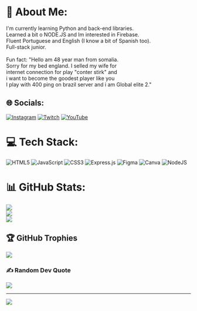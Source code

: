 # 💫 About Me:
I'm currently learning Python and back-end libraries.<br>Learned a bit o NODE.JS and Im interested in Firebase.<br>Fluent Portuguese and English (I know a bit of Spanish too).<br>Full-stack junior.<br><br>Fun fact: "Hello am 48 year man from somalia. <br>Sorry for my bed england. I selled my wife for <br>internet connection for play "conter stirk" and <br>i want to become the goodest player like you <br>I play with 400 ping on brazil server and i am Global elite 2."


## 🌐 Socials:
[![Instagram](https://img.shields.io/badge/Instagram-%23E4405F.svg?logo=Instagram&logoColor=white)](https://instagram.com/distant_gabdrule) [![Twitch](https://img.shields.io/badge/Twitch-%239146FF.svg?logo=Twitch&logoColor=white)](https://twitch.tv/distant_gabdrule) [![YouTube](https://img.shields.io/badge/YouTube-%23FF0000.svg?logo=YouTube&logoColor=white)](https://youtube.com/c/DistantFoill) 

# 💻 Tech Stack:
![HTML5](https://img.shields.io/badge/html5-%23E34F26.svg?style=flat&logo=html5&logoColor=white) ![JavaScript](https://img.shields.io/badge/javascript-%23323330.svg?style=flat&logo=javascript&logoColor=%23F7DF1E) ![CSS3](https://img.shields.io/badge/css3-%231572B6.svg?style=flat&logo=css3&logoColor=white) ![Express.js](https://img.shields.io/badge/express.js-%23404d59.svg?style=flat&logo=express&logoColor=%2361DAFB) 	![Figma](https://img.shields.io/badge/figma-%23F24E1E.svg?style=flat&logo=figma&logoColor=white) ![Canva](https://img.shields.io/badge/Canva-%2300C4CC.svg?style=flat&logo=Canva&logoColor=white) ![NodeJS](https://img.shields.io/badge/node.js-6DA55F?style=flat&logo=node.js&logoColor=white)
# 📊 GitHub Stats:
![](https://github-readme-stats.vercel.app/api?username=MrsGabs&theme=nord&hide_border=false&include_all_commits=true&count_private=true)<br/>
![](https://github-readme-streak-stats.herokuapp.com/?user=MrsGabs&theme=nord&hide_border=false)<br/>
![](https://github-readme-stats.vercel.app/api/top-langs/?username=MrsGabs&theme=nord&hide_border=false&include_all_commits=true&count_private=true&layout=compact)

## 🏆 GitHub Trophies
![](https://github-profile-trophy.vercel.app/?username=MrsGabs&theme=discord&no-frame=false&no-bg=true&margin-w=4)

### ✍️ Random Dev Quote
![](https://quotes-github-readme.vercel.app/api?type=horizontal&theme=tokyonight)

---
[![](https://visitcount.itsvg.in/api?id=MrsGabs&icon=2&color=12)](https://visitcount.itsvg.in)
